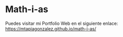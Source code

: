 # Math-i-as

Puedes visitar mi Portfolio Web en el siguiente enlace: https://mtapiagonzalez.github.io/math-i-as/
